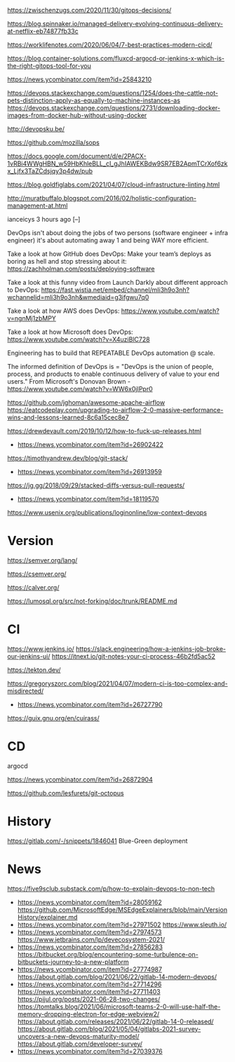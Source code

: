 https://zwischenzugs.com/2020/11/30/gitops-decisions/

https://blog.spinnaker.io/managed-delivery-evolving-continuous-delivery-at-netflix-eb74877fb33c

https://worklifenotes.com/2020/06/04/7-best-practices-modern-cicd/

https://blog.container-solutions.com/fluxcd-argocd-or-jenkins-x-which-is-the-right-gitops-tool-for-you

https://news.ycombinator.com/item?id=25843210

https://devops.stackexchange.com/questions/1254/does-the-cattle-not-pets-distinction-apply-as-equally-to-machine-instances-as
https://devops.stackexchange.com/questions/2731/downloading-docker-images-from-docker-hub-without-using-docker

http://devopsku.be/

https://github.com/mozilla/sops

https://docs.google.com/document/d/e/2PACX-1vRBi4WWgHBN_w59HbKhleBLL_cI_gJhIAWEKBdw9SR7EB2ApmTCrXof6zkx_Ljfx3TaZCdsjqy3p4dw/pub

https://blog.goldfiglabs.com/2021/04/07/cloud-infrastructure-linting.html

http://muratbuffalo.blogspot.com/2016/02/holistic-configuration-management-at.html

ianceicys 3 hours ago [–]

DevOps isn't about doing the jobs of two persons (software engineer + infra engineer) it's about automating away 1 and being WAY more efficient.

Take a look at how GitHub does DevOps: Make your team’s deploys as boring as hell and stop stressing about it: https://zachholman.com/posts/deploying-software

Take a look at this funny video from Launch Darkly about different approach to DevOps: https://fast.wistia.net/embed/channel/mli3h9o3nh?wchannelid=mli3h9o3nh&wmediaid=g3ifgwu7q0

Take a look at how AWS does DevOps: https://www.youtube.com/watch?v=ngnMj1zbMPY

Take a look at how Microsoft does DevOps: https://www.youtube.com/watch?v=X4uziBlC728

Engineering has to build that REPEATABLE DevOps automation @ scale.

The informed definition of DevOps is = "DevOps is the union of people, process, and products to enable continuous delivery of value to your end users." From Microsoft's Donovan Brown - https://www.youtube.com/watch?v=WW6x0jIPpr0

https://github.com/jghoman/awesome-apache-airflow
https://eatcodeplay.com/upgrading-to-airflow-2-0-massive-performance-wins-and-lessons-learned-8c6a15cec8e7

https://drewdevault.com/2019/10/12/how-to-fuck-up-releases.html
* https://news.ycombinator.com/item?id=26902422

https://timothyandrew.dev/blog/git-stack/
* https://news.ycombinator.com/item?id=26913959

https://jg.gg/2018/09/29/stacked-diffs-versus-pull-requests/
* https://news.ycombinator.com/item?id=18119570

https://www.usenix.org/publications/loginonline/low-context-devops

# Version
https://semver.org/lang/

https://csemver.org/

https://calver.org/

https://lumosql.org/src/not-forking/doc/trunk/README.md

# CI

https://www.jenkins.io/
https://slack.engineering/how-a-jenkins-job-broke-our-jenkins-ui/
https://itnext.io/git-notes-your-ci-process-46b2fd5ac52

https://tekton.dev/

https://gregoryszorc.com/blog/2021/04/07/modern-ci-is-too-complex-and-misdirected/
* https://news.ycombinator.com/item?id=26727790

https://guix.gnu.org/en/cuirass/

# CD

argocd

https://news.ycombinator.com/item?id=26872904

https://github.com/lesfurets/git-octopus

# History
https://gitlab.com/-/snippets/1846041 Blue-Green deployment

# News
https://five9sclub.substack.com/p/how-to-explain-devops-to-non-tech
* https://news.ycombinator.com/item?id=28059162
https://github.com/MicrosoftEdge/MSEdgeExplainers/blob/main/VersionHistory/explainer.md
* https://news.ycombinator.com/item?id=27971502
https://www.sleuth.io/
* https://news.ycombinator.com/item?id=27974573
https://www.jetbrains.com/lp/devecosystem-2021/
* https://news.ycombinator.com/item?id=27856283
https://bitbucket.org/blog/encountering-some-turbulence-on-bitbuckets-journey-to-a-new-platform
* https://news.ycombinator.com/item?id=27774987
https://about.gitlab.com/blog/2021/06/22/gitlab-14-modern-devops/
* https://news.ycombinator.com/item?id=27714296
https://news.ycombinator.com/item?id=27711403
https://pijul.org/posts/2021-06-28-two-changes/
https://tomtalks.blog/2021/06/microsoft-teams-2-0-will-use-half-the-memory-dropping-electron-for-edge-webview2/
https://about.gitlab.com/releases/2021/06/22/gitlab-14-0-released/
https://about.gitlab.com/blog/2021/05/04/gitlabs-2021-survey-uncovers-a-new-devops-maturity-model/
https://about.gitlab.com/developer-survey/
* https://news.ycombinator.com/item?id=27039376


